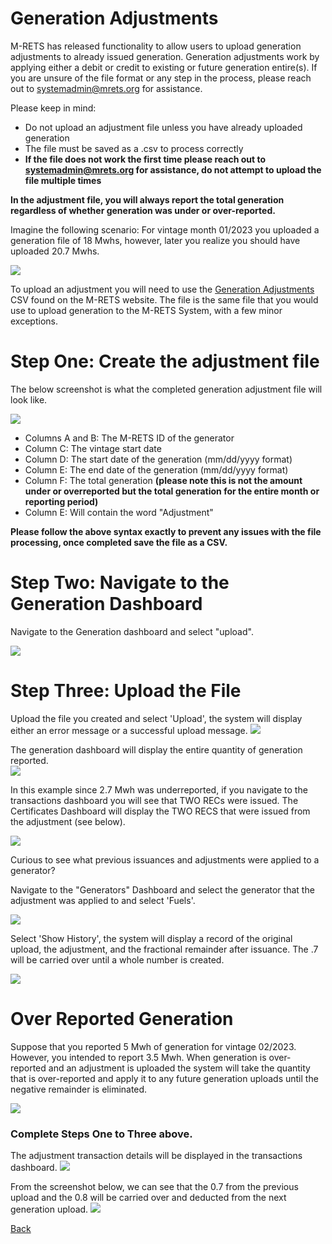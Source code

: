 # Generation Adjustments 

M-RETS has released functionality to allow users to upload generation adjustments to already issued generation. Generation adjustments work by applying either a debit or credit to existing or future generation entire(s). If you are unsure of the file format or any step in the process, please reach out to systemadmin@mrets.org for assistance. 

Please keep in mind: 
* Do not upload an adjustment file unless you have already uploaded generation
* The file must be saved as a .csv to process correctly
* **If the file does not work the first time please reach out to systemadmin@mrets.org for assistance, do not attempt to upload the file multiple times**
  
**In the adjustment file, you will always report the total generation regardless of whether generation was under or over-reported.**

Imagine the following scenario: For vintage month 01/2023 you uploaded a generation file of 18 Mwhs, however, later you realize you should have uploaded 20.7 Mwhs. 

![](https://github.com/markmrets/photos/blob/master/GA%201.png?raw=true)

To upload an adjustment you will need to use the [Generation Adjustments](https://www.mrets.org/registry-document/generation-adjustments/) CSV found on the M-RETS website. The file is the same file that you would use to upload generation to the M-RETS System, with a few minor exceptions. 

# Step One: Create the adjustment file 
The below screenshot is what the completed generation adjustment file will look like.

![](https://github.com/markmrets/photos/blob/master/GA2.png?raw=true)

* Columns A and B: The M-RETS ID of the generator 
* Column C: The vintage start date 
* Column D: The start date of the generation (mm/dd/yyyy format)
* Column E: The end date of the generation (mm/dd/yyyy format) 
* Column F: The total generation **(please note this is not the amount under or overreported but the total generation for the entire month or reporting period)**
* Column E: Will contain the word "Adjustment" 

**Please follow the above syntax exactly to prevent any issues with the file processing, once completed save the file as a CSV.**

# Step Two: Navigate to the Generation Dashboard

Navigate to the Generation dashboard and select "upload". 

![](https://github.com/markmrets/photos/blob/20064d0e455d6355b589a9d7cea7c8c864f4b8bb/GA%205.png?raw=true)


# Step Three: Upload the File 

Upload the file you created and select 'Upload', the system will display either an error message or a successful upload message. 
![](https://github.com/markmrets/photos/blob/master/GA%203.png?raw=true)


The generation dashboard will display the entire quantity of generation reported.  
![](https://github.com/markmrets/photos/blob/master/gen%20adj%2065.png?raw=true)

In this example since 2.7 Mwh was underreported, if you navigate to the transactions dashboard you will see that TWO RECs were issued. The Certificates Dashboard will display the TWO RECS that were issued from the adjustment (see below). 

![](https://github.com/mrets/photos/blob/master/gen%20adjust%206.png?raw=true)

Curious to see what previous issuances and adjustments were applied to a generator? 

Navigate to the "Generators" Dashboard and select the generator that the adjustment was applied to and select 'Fuels'. 

![](https://github.com/mrets/photos/blob/master/gen%20adj%207%20.png)

Select 'Show History', the system will display a record of the original upload, the adjustment, and the fractional remainder after issuance. The .7 will be carried over until a whole number is created. 

![](https://github.com/mrets/photos/blob/master/gen%20adj%208%20.png)

# Over Reported Generation

Suppose that you reported 5 Mwh of generation for vintage 02/2023. However, you intended to report 3.5 Mwh. When generation is over-reported and an adjustment is uploaded the system will take the quantity that is over-reported and apply it to any future generation uploads until the negative remainder is eliminated.

![](https://github.com/mrets/photos/blob/master/gen%20adj%20overreport%202%20.png)

### Complete Steps One to Three above.

The adjustment transaction details will be displayed in the transactions dashboard.
![](https://github.com/mrets/photos/blob/master/gen%20adj%20overreport.png)

From the screenshot below, we can see that the 0.7 from the previous upload and the 0.8 will be carried over and deducted from the next generation upload. 
![](https://github.com/mrets/photos/blob/739bd8489364c4ff0417a5537b9fcf3f74f2f0c0/over%20report%206%20.png)

[Back](https://mrets.github.io/Help/index)
